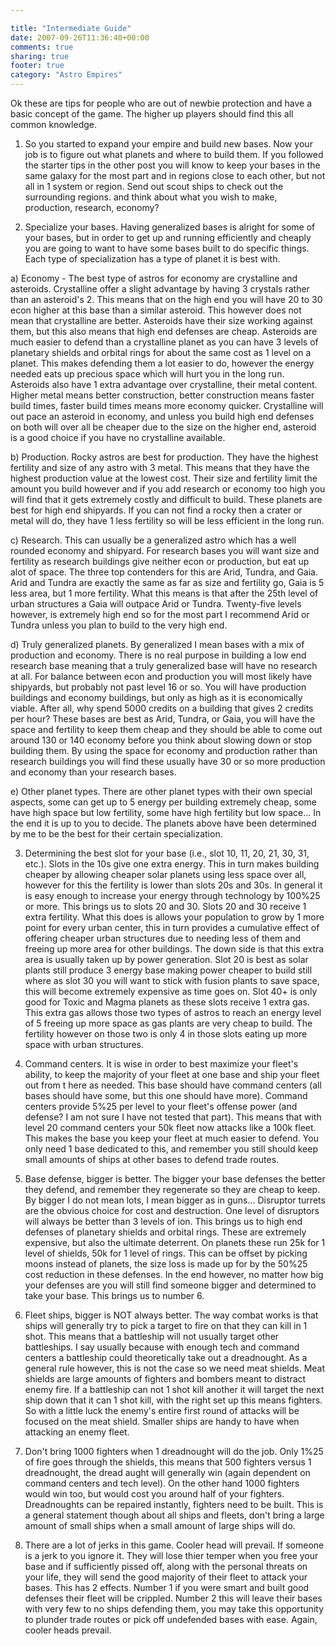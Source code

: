 ```yaml
---

title: "Intermediate Guide"
date: 2007-09-26T11:36:40+00:00
comments: true
sharing: true
footer: true
category: "Astro Empires"
---
```


Ok these are tips for people who are out of newbie protection and have a basic concept of the game. The higher up players should find this all common knowledge.

1. So you started to expand your empire and build new bases. Now your job is to figure out what planets and where to build them. If you followed the starter tips in the other post you will know to keep your bases in the same galaxy for the most part and in regions close to each other, but not all in 1 system or region. Send out scout ships to check out the surrounding regions. and think about what you wish to make, production, research, economy?

2. Specialize your bases. Having generalized bases is alright for some of your bases, but in order to get up and running efficiently and cheaply you are going to want to have some bases built to do specific things. Each type of specialization has a type of planet it is best with.

a) Economy - The best type of astros for economy are crystalline and asteroids. Crystalline offer a slight advantage by having 3 crystals rather than an asteroid's 2. This means that on the high end you will have 20 to 30 econ higher at this base than a similar asteroid. This however does not mean that crystalline are better. Asteroids have their size working against them, but this also means that high end defenses are cheap. Asteroids are much easier to defend than a crystalline planet as you can have 3 levels of planetary shields and orbital rings for about the same cost as 1 level on a planet. This makes defending them a lot easier to do, however the energy needed eats up precious space which will hurt you in the long run. Asteroids also have 1 extra advantage over crystalline, their metal content. Higher metal means better construction, better construction means faster build times, faster build times means more economy quicker. Crystalline will out pace an asteroid in economy, and unless you build high end defenses on both will over all be cheaper due to the size on the higher end, asteroid is a good choice if you have no crystalline available.

b) Production. Rocky astros are best for production. They have the highest fertility and size of any astro with 3 metal. This means that they have the highest production value at the lowest cost. Their size and fertility limit the amount you build however and if you add research or economy too high you will find that it gets extremely costly and difficult to build. These planets are best for high end shipyards. If you can not find a rocky then a crater or metal will do, they have 1 less fertility so will be less efficient in the long run.

c) Research. This can usually be a generalized astro which has a well rounded economy and shipyard. For research bases you will want size and fertility as research buildings give neither econ or production, but eat up alot of space. The three top contenders for this are Arid, Tundra, and Gaia. Arid and Tundra are exactly the same as far as size and fertility go, Gaia is 5 less area, but 1 more fertility. What this means is that after the 25th level of urban structures a Gaia will outpace Arid or Tundra. Twenty-five levels however, is extremely high end so for the most part I recommend Arid or Tundra unless you plan to build to the very high end.

d) Truly generalized planets. By generalized I mean bases with a mix of production and economy. There is no real purpose in building a low end research base meaning that a truly generalized base will have no research at all. For balance between econ and production you will most likely have shipyards, but probably not past level 16 or so. You will have production buildings and economy buildings, but only as high as it is economically viable. After all, why spend 5000 credits on a building that gives 2 credits per hour? These bases are best as Arid, Tundra, or Gaia, you will have the space and fertility to keep them cheap and they should be able to come out around 130 or 140 economy before you think about slowing down or stop building them. By using the space for economy and production rather than research buildings you will find these usually have 30 or so more production and economy than your research bases.

e) Other planet types. There are other planet types with their own special aspects, some can get up to 5 energy per building extremely cheap, some have high space but low fertility, some have high fertility but low space... In the end it is up to you to decide. The planets above have been determined by me to be the best for their certain specialization.

3. Determining the best slot for your base (i.e., slot 10, 11, 20, 21, 30, 31, etc.). Slots in the 10s give one extra energy. This in turn makes building cheaper by allowing cheaper solar planets using less space over all, however for this the fertility is lower than slots 20s and 30s. In general it is easy enough to increase your energy through technology by 100%25 or more. This brings us to slots 20 and 30. Slots 20 and 30 receive 1 extra fertility. What this does is allows your population to grow by 1 more point for every urban center, this in turn provides a cumulative effect of offering cheaper urban structures due to needing less of them and freeing up more area for other buildings. The down side is that this extra area is usually taken up by power generation. Slot 20 is best as solar plants still produce 3 energy base making power cheaper to build still where as slot 30 you will want to stick with fusion plants to save space, this will become extremely expensive as time goes on. Slot 40+ is only good for Toxic and Magma planets as these slots receive 1 extra gas. This extra gas allows those two types of astros to reach an energy level of 5 freeing up more space as gas plants are very cheap to build. The fertility however on those two is only 4 in those slots eating up more space with urban structures.

4. Command centers. It is wise in order to best maximize your fleet's ability, to keep the majority of your fleet at one base and ship your fleet out from t here as needed. This base should have command centers (all bases should have some, but this one should have more). Command centers provide 5%25 per level to your fleet's offense power (and defense? I am not sure I have not tested that part). This means that with level 20 command centers your 50k fleet now attacks like a 100k fleet. This makes the base you keep your fleet at much easier to defend. You only need 1 base dedicated to this, and remember you still should keep small amounts of ships at other bases to defend trade routes.

5. Base defense, bigger is better. The bigger your base defenses the better they defend, and remember they regenerate so they are cheap to keep. By bigger I do not mean lots, I mean bigger as in guns... Disruptor turrets are the obvious choice for cost and destruction. One level of disruptors will always be better than 3 levels of ion. This brings us to high end defenses of planetary shields and orbital rings. These are extremely expensive, but also the ultimate deterrent. On planets these run 25k for 1 level of shields, 50k for 1 level of rings. This can be offset by picking moons instead of planets, the size loss is made up for by the 50%25 cost reduction in these defenses. In the end however, no matter how big your defenses are you will still find someone bigger and determined to take your base. This brings us to number 6.

6. Fleet ships, bigger is NOT always better. The way combat works is that ships will generally try to pick a target to fire on that they can kill in 1 shot. This means that a battleship will not usually target other battleships. I say usually because with enough tech and command centers a battleship could theoretically take out a dreadnought. As a general rule however, this is not the case so we need meat shields. Meat shields are large amounts of fighters and bombers meant to distract enemy fire. If a battleship can not 1 shot kill another it will target the next ship down that it can 1 shot kill, with the right set up this means fighters. So with a little luck the enemy's entire first round of attacks will be focused on the meat shield. Smaller ships are handy to have when attacking an enemy fleet.

7. Don't bring 1000 fighters when 1 dreadnought will do the job. Only 1%25 of fire goes through the shields, this means that 500 fighters versus 1 dreadnought, the dread aught will generally win (again dependent on command centers and tech level). On the other hand 1000 fighters would win too, but would cost you around half of your fighters. Dreadnoughts can be repaired instantly, fighters need to be built. This is a general statement though about all ships and fleets, don't bring a large amount of small ships when a small amount of large ships will do.

8. There are a lot of jerks in this game. Cooler head will prevail. If someone is a jerk to you ignore it. They will lose thier temper when you free your base and if sufficiently pissed off, along with the personal threats on your life, they will send the good majority of their fleet to attack your bases. This has 2 effects. Number 1 if you were smart and built good defenses their fleet will be crippled. Number 2 this will leave their bases with very few to no ships defending them, you may take this opportunity to plunder trade routes or pick off undefended bases with ease. Again, cooler heads prevail.
